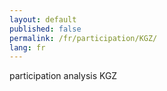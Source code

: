 ```yaml
---
layout: default
published: false
permalink: /fr/participation/KGZ/
lang: fr
---
```


participation analysis KGZ
